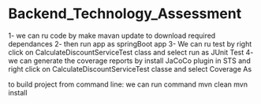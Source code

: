 # Backend_Technology_Assessment

1- we can ru code by make mavan update to download required dependances 
2- then run app as springBoot app
3- We can ru test by right click on CalculateDiscountServiceTest class and select run as JUnit Test
4- we can generate the coverage reports by install JaCoCo plugin in STS and right click on CalculateDiscountServiceTest classe and select Coverage As

to build project from command line: we can run command 
mvn clean
mvn install
